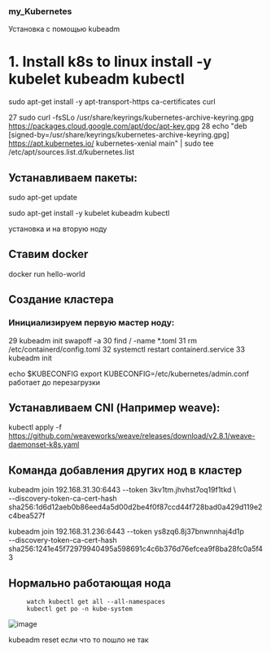 ### my_Kubernetes 
Установка с помощью 
kubeadm

# 1. Install k8s to linux install -y kubelet kubeadm kubectl

 sudo apt-get install -y apt-transport-https ca-certificates curl

   27  sudo curl -fsSLo /usr/share/keyrings/kubernetes-archive-keyring.gpg https://packages.cloud.google.com/apt/doc/apt-key.gpg
   28  echo "deb [signed-by=/usr/share/keyrings/kubernetes-archive-keyring.gpg] https://apt.kubernetes.io/ kubernetes-xenial main" | sudo 
tee /etc/apt/sources.list.d/kubernetes.list

## Устанавливаем пакеты:
  sudo apt-get update
   
  sudo apt-get install -y kubelet kubeadm kubectl
  
установка и на вторую ноду 

## Ставим docker

docker run hello-world

## Создание кластера
### Инициализируем первую мастер ноду:

   29  kubeadm init
       swapoff -a
   30  find / -name *.toml
   31  rm /etc/containerd/config.toml
   32  systemctl restart containerd.service
   33  kubeadm init
   
   echo $KUBECONFIG
   export KUBECONFIG=/etc/kubernetes/admin.conf 
   работает до перезагрузки
   
   ## Устанавливаем CNI (Например weave):
   kubectl apply -f https://github.com/weaveworks/weave/releases/download/v2.8.1/weave-daemonset-k8s.yaml
   
## Команда добавления других нод в кластер   
kubeadm join 192.168.31.30:6443 --token 3kv1tm.jhvhst7oq19f1tkd \       
        --discovery-token-ca-cert-hash sha256:1d6d12aeb0b86eed4a5d00d2be4f0f87ccd44f728bad0a429d119e2c4bea527f

kubeadm join 192.168.31.236:6443 --token ys8zq6.8j37bnwnnhaj4d1p \
        --discovery-token-ca-cert-hash sha256:1241e45f72979940495a598691c4c6b376d76efcea9f8ba28fc0a5f43
 ## Нормально работающая нода
         watch kubectl get all --all-namespaces
         kubectl get po -n kube-system
         
![image](https://user-images.githubusercontent.com/118117183/217020377-2aa170bd-1bd9-46ce-981a-0766bc83fc2c.png)

kubeadm reset если что то пошло не так
        
        
